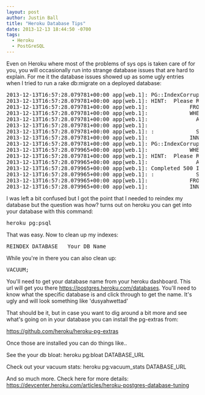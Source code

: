 ```yaml
---
layout: post
author: Justin Ball
title: "Heroku Database Tips"
date: 2013-12-13 18:44:50 -0700
tags:
  - Heroku
  - PostGreSQL
---
```


Even on Heroku where most of the problems of sys ops is taken care of for you, you will occasionally run into
strange database issues that are hard to explain. For me it the database issues showed up as some ugly entries
when I tried to run a rake db:migrate on a deployed database:

<pre>
2013-12-13T16:57:28.079781+00:00 app[web.1]: PG::IndexCorrupted: ERROR:  index "pg_constraint_conname_nsp_index" contains unexpected zero page at block 0
2013-12-13T16:57:28.079781+00:00 app[web.1]: HINT:  Please REINDEX it.
2013-12-13T16:57:28.079781+00:00 app[web.1]:             FROM pg_attribute attr
2013-12-13T16:57:28.079781+00:00 app[web.1]:             WHERE cons.contype = 'p'
2013-12-13T16:57:28.079781+00:00 app[web.1]:               AND cons.conrelid = '"users"'::regclass
2013-12-13T16:57:28.079781+00:00 app[web.1]:
2013-12-13T16:57:28.079781+00:00 app[web.1]: :             SELECT attr.attname
2013-12-13T16:57:28.079781+00:00 app[web.1]:             INNER JOIN pg_constraint cons ON attr.attrelid = cons.conrelid AND attr.attnum = cons.conkey[1]
2013-12-13T16:57:28.079781+00:00 app[web.1]: PG::IndexCorrupted: ERROR:  index "pg_constraint_conname_nsp_index" contains unexpected zero page at block 0
2013-12-13T16:57:28.079965+00:00 app[web.1]:             WHERE cons.contype = 'p'
2013-12-13T16:57:28.079781+00:00 app[web.1]: HINT:  Please REINDEX it.
2013-12-13T16:57:28.079965+00:00 app[web.1]:               AND cons.conrelid = '"users"'::regclass
2013-12-13T16:57:28.079965+00:00 app[web.1]: Completed 500 Internal Server Error in 10ms
2013-12-13T16:57:28.079965+00:00 app[web.1]: :             SELECT attr.attname
2013-12-13T16:57:28.079965+00:00 app[web.1]:             FROM pg_attribute attr
2013-12-13T16:57:28.079965+00:00 app[web.1]:             INNER JOIN pg_constraint cons ON attr.attrelid = cons.conrelid AND attr.attnum = cons.conkey[1]
</pre>

I was left a bit confused but I got the point that I needed to reindex my database but the question was how? turns out on heroku you can get into
your database with this command:

<pre>
heroku pg:psql
</pre>

That was easy. Now to clean up my indexes:

<pre>
REINDEX DATABASE __Your_DB_Name__
</pre>

While you're in there you can also clean up:
<pre>
VACUUM;
</pre>

You'll need to get your database name from your heroku dashboard. This url will get you there
<a href="https://postgres.heroku.com/databases">https://postgres.heroku.com/databases</a>. You'll need to know
what the specific database is and click through to get the name. It's ugly and will look something like 'dusyahwettad'

That should be it, but in case you want to dig around a bit more and see what's going on in your database you can install the pg-extras from:

<a href="https://github.com/heroku/heroku-pg-extras">https://github.com/heroku/heroku-pg-extras</a>

Once those are installed you can do things like..

See the your db bloat:
heroku pg:bloat DATABASE_URL

Check out your vacuum stats:
heroku pg:vacuum_stats DATABASE_URL

And so much more. Check here for more details:
<a href="https://devcenter.heroku.com/articles/heroku-postgres-database-tuning">https://devcenter.heroku.com/articles/heroku-postgres-database-tuning</a>


